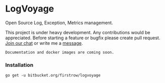 # LogVoyage

Open Source Log, Exception, Metrics management.

This project is under heavy development. Any contributions would be appreciated. Before starting a feature or bugfix please create pull request.
[Join our chat](http://link) or write me a [message](https://twitter.com/firstrow).

```
Documentation and docker images are coming soon.
```

### Installation
```
go get -u bitbucket.org/firstrow/logvoyage
```
